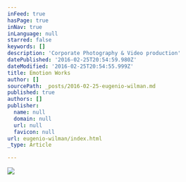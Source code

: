 ```yaml
---
inFeed: true
hasPage: true
inNav: true
inLanguage: null
starred: false
keywords: []
description: 'Corporate Photography & Video production'
datePublished: '2016-02-25T20:54:59.980Z'
dateModified: '2016-02-25T20:54:55.999Z'
title: Emotion Works
author: []
sourcePath: _posts/2016-02-25-eugenio-wilman.md
published: true
authors: []
publisher:
  name: null
  domain: null
  url: null
  favicon: null
url: eugenio-wilman/index.html
_type: Article

---
```

![](https://the-grid-user-content.s3-us-west-2.amazonaws.com/f06659d7-d608-4e00-9e71-1b5a3c1e0b1c.jpg)